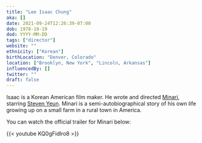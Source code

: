 ```yaml
---
title: "Lee Isaac Chung"
aka: []
date: 2021-09-24T12:26:39-07:00
dob: 1978-10-19
dod: YYYY-MM-DD
tags: ["director"]
website: ""
ethnicity: ["Korean"]
birthLocation: "Denver, Colorado"
location: ["Brooklyn, New York", "Lincoln, Arkansas"]
influencedBy: []
twitter: ""
draft: false
---
```


Isaac is a Korean American film maker. He wrote and directed [Minari](https://a24films.com/films/minari), starring [Steven Yeun](../steven-yeun). Minari is a semi-autobiographical story of his own life growing up on a small farm in a rural town in America.

You can watch the official trailer for Minari below:

{{< youtube KQ0gFidlro8 >}}
